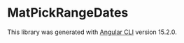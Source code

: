 # MatPickRangeDates

This library was generated with [Angular CLI](https://github.com/angular/angular-cli) version 15.2.0.
